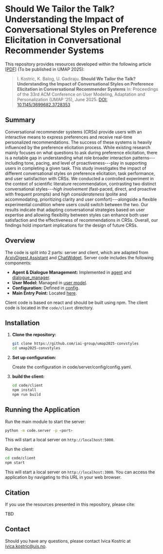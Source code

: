 # Should We Tailor the Talk? Understanding the Impact of Conversational Styles on Preference Elicitation in Conversational Recommender Systems

This repository provides resources developed within the following article [[PDF](https://arxiv.org/abs/TODO_FIX_LINK)] (To be published in UMAP 2025):

> I. Kostric, K. Balog, U. Gadiraju. **Should We Tailor the Talk? Understanding the Impact of Conversational Styles on Preference Elicitation in Conversational Recommender Systems** In: Proceedings of the 33rd ACM Conference on User Modeling, Adaptation and Personalization (UMAP ’25), June 2025. [DOI: 10.1145/3699682.3728353](https://doi.org/10.1145/3699682.3728353)

## Summary

Conversational recommender systems (CRSs) provide users with an interactive means to express preferences and receive real-time personalized recommendations. The success of these systems is heavily influenced by the preference elicitation process.
While existing research mainly focuses on what questions to ask during preference elicitation, there is a notable gap in understanding what role broader interaction patterns---including tone, pacing, and level of proactiveness---play in supporting users in completing a given task. This study investigates the impact of different conversational styles on preference elicitation, task performance, and user satisfaction with CRSs.
We conducted a controlled experiment in the context of scientific literature recommendation, contrasting two distinct conversational styles---*high involvement* (fast-paced, direct, and proactive with frequent prompts) and *high considerateness* (polite and accommodating, prioritizing clarity and user comfort)---alongside a flexible experimental condition where users could switch between the two.
Our results indicate that adapting conversational strategies based on user expertise and allowing flexibility between styles can enhance both user satisfaction and the effectiveness of recommendations in CRSs. Overall, our findings hold important implications for the design of future CRSs.

## Overview

The code is split into 2 parts: server and client, which are adapted from [ArxivDigest Assistant](https://github.com/iai-group/arxivdigest-assistant) and [ChatWidget](https://github.com/iai-group/ChatWidget). Server code includes the following components:

  - **Agent & Dialogue Management:** Implemented in [agent](code/server/ada/agent/agent.py) and [dialogue_manager](ada/agent/dialogue_manager/dialogue_manager.py).
  - **User Model:** Managed in [user model](code/server/ada/external/user_model/ada_user_model.py).
  - **Configuration:** Defined in [config](code/server/config/config.yaml).
  - **Main Entry Point:** Located [here](code/server/ada/main.py).

Client code is based on react and should be built using npm. The client code is located in the `code/client` directory.

## Installation

1. **Clone the repository:**

   ```sh
   git clone https://github.com/iai-group/umap2025-convstyles
   cd umap2025-convstyles
   ```

3. **Set up configuration:**

    Create the configuration in code/server/config/config.yaml.

4. **build the client:**

   ```sh
   cd code/client
   npm install
   npm run build
   ```

## Running the Application

Run the main module to start the server:

```sh
python -m code.server -p <port>
```

This will start a local server on `http://localhost:5000`.

Run the client:

```sh
cd code/client
npm start
```

This will start a local server on `http://localhost:3000`. You can access the application by navigating to this URL in your web browser.

## Citation

If you use the resources presented in this repository, please cite:

TBD

## Contact

Should you have any questions, please contact Ivica Kostric at [ivica.kostric@uis.no](mailto:ivica.kostric@uis.no).
